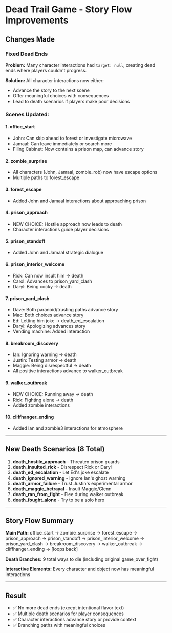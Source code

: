 # Dead Trail Game - Story Flow Improvements

## Changes Made

### Fixed Dead Ends
**Problem:** Many character interactions had `target: null`, creating dead ends where players couldn't progress.

**Solution:** All character interactions now either:
- Advance the story to the next scene
- Offer meaningful choices with consequences
- Lead to death scenarios if players make poor decisions

### Scenes Updated:

#### 1. **office_start**
- John: Can skip ahead to forest or investigate microwave
- Jamaal: Can leave immediately or search more
- Filing Cabinet: Now contains a prison map, can advance story

#### 2. **zombie_surprise**
- All characters (John, Jamaal, zombie_rob) now have escape options
- Multiple paths to forest_escape

#### 3. **forest_escape**
- Added John and Jamaal interactions about approaching prison

#### 4. **prison_approach**
- NEW CHOICE: Hostile approach now leads to death
- Character interactions guide player decisions

#### 5. **prison_standoff**
- Added John and Jamaal strategic dialogue

#### 6. **prison_interior_welcome**
- Rick: Can now insult him → death
- Carol: Advances to prison_yard_clash
- Daryl: Being cocky → death

#### 7. **prison_yard_clash**
- Dave: Both paranoid/trusting paths advance story
- Mac: Both choices advance story
- Ed: Letting him joke → death_ed_escalation
- Daryl: Apologizing advances story
- Vending machine: Added interaction

#### 8. **breakroom_discovery**
- Ian: Ignoring warning → death
- Justin: Testing armor → death
- Maggie: Being disrespectful → death
- All positive interactions advance to walker_outbreak

#### 9. **walker_outbreak**
- NEW CHOICE: Running away → death
- Rick: Fighting alone → death
- Added zombie interactions

#### 10. **cliffhanger_ending**
- Added Ian and zombie3 interactions for atmosphere

---

## New Death Scenarios (8 Total)

1. **death_hostile_approach** - Threaten prison guards
2. **death_insulted_rick** - Disrespect Rick or Daryl
3. **death_ed_escalation** - Let Ed's joke escalate
4. **death_ignored_warning** - Ignore Ian's ghost warning
5. **death_armor_failure** - Trust Justin's experimental armor
6. **death_maggie_betrayal** - Insult Maggie/Glenn
7. **death_ran_from_fight** - Flee during walker outbreak
8. **death_fought_alone** - Try to be a solo hero

---

## Story Flow Summary

**Main Path:**
office_start → zombie_surprise → forest_escape → prison_approach → 
prison_standoff → prison_interior_welcome → prison_yard_clash → 
breakroom_discovery → walker_outbreak → cliffhanger_ending → [loops back]

**Death Branches:** 9 total ways to die (including original game_over_fight)

**Interactive Elements:** Every character and object now has meaningful interactions

---

## Result
- ✅ No more dead ends (except intentional flavor text)
- ✅ Multiple death scenarios for player consequences  
- ✅ Character interactions advance story or provide context
- ✅ Branching paths with meaningful choices
